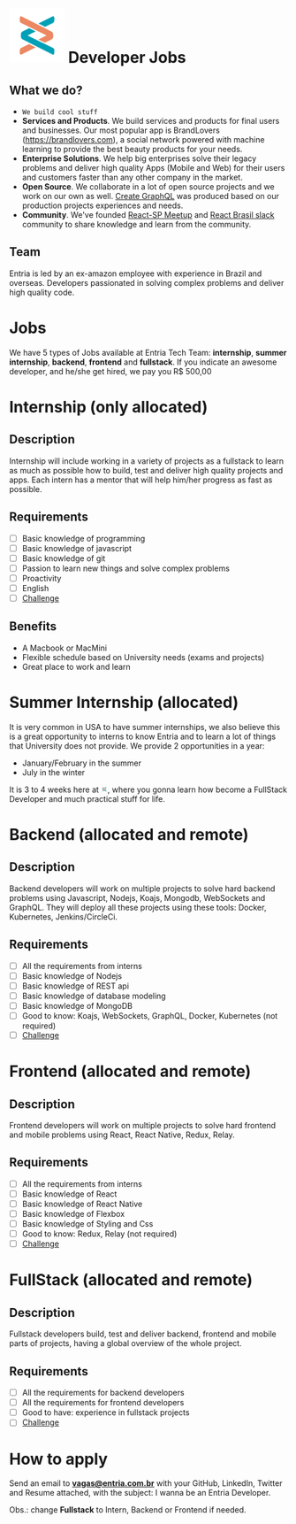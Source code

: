 # ![Entria](./img/logo.png) Developer Jobs

## What we do?
- `We build cool stuff`
- **Services and Products**. We build services and products for final users and businesses.
Our most popular app is BrandLovers (https://brandlovers.com), a social network powered with machine learning
to provide the best beauty products for your needs.
- **Enterprise Solutions**. We help big enterprises solve their legacy problems and deliver high quality
Apps (Mobile and Web) for their users and customers faster than any other company in the market.
- **Open Source**. We collaborate in a lot of open source projects and we work on our own as well.
[Create GraphQL](https://github.com/lucasbento/create-graphql) was produced based on our production projects
experiences and needs.
- **Community**. We've founded [React-SP Meetup](https://www.meetup.com/ReactJS-SP/) and [React Brasil slack](react-brasil-slack.herokuapp.com)
community to share knowledge and learn from the community.

## Team
Entria is led by an ex-amazon employee with experience in Brazil and overseas.
Developers passionated in solving complex problems and deliver high quality code.

# Jobs
We have 5 types of Jobs available at Entria Tech Team: **internship**, **summer internship**, **backend**, **frontend** and **fullstack**.
If you indicate an awesome developer, and he/she get hired, we pay you R$ 500,00

# Internship (only allocated)
## Description
Internship will include working in a variety of projects as a fullstack to learn as much as possible how to build, test and deliver high quality projects and apps. Each intern has a mentor that will help him/her progress as fast as possible.

## Requirements
- [ ] Basic knowledge of programming
- [ ] Basic knowledge of javascript
- [ ] Basic knowledge of git
- [ ] Passion to learn new things and solve complex problems
- [ ] Proactivity
- [ ] English
- [ ] [Challenge](./internship/challenge.md)

## Benefits
- A Macbook or MacMini
- Flexible schedule based on University needs (exams and projects)
- Great place to work and learn

# Summer Internship (allocated)
It is very common in USA to have summer internships, we also believe this is a great opportunity to interns to know Entria and to learn a lot of things that University does not provide.
We provide 2 opportunities in a year:

- January/February in the summer 
- July in the winter

It is 3 to 4 weeks here at <img src="./img/logo.png" width="12" height="12" />, where you gonna learn how become a FullStack Developer and much practical stuff for life.

# Backend (allocated and remote)
## Description
Backend developers will work on multiple projects to solve hard backend problems using Javascript, Nodejs, Koajs, Mongodb, WebSockets and GraphQL.
They will deploy all these projects using these tools: Docker, Kubernetes, Jenkins/CircleCi.

## Requirements
- [ ] All the requirements from interns
- [ ] Basic knowledge of Nodejs
- [ ] Basic knowledge of REST api
- [ ] Basic knowledge of database modeling
- [ ] Basic knowledge of MongoDB
- [ ] Good to know: Koajs, WebSockets, GraphQL, Docker, Kubernetes (not required)
- [ ] [Challenge](./backend/challenge.md)

# Frontend (allocated and remote)
## Description
Frontend developers will work on multiple projects to solve hard frontend and mobile problems using React, React Native, Redux, Relay.

## Requirements
- [ ] All the requirements from interns
- [ ] Basic knowledge of React
- [ ] Basic knowledge of React Native
- [ ] Basic knowledge of Flexbox
- [ ] Basic knowledge of Styling and Css
- [ ] Good to know: Redux, Relay (not required)
- [ ] [Challenge](./frontend/challenge.md)

# FullStack (allocated and remote)
## Description
Fullstack developers build, test and deliver backend, frontend and mobile parts of projects, having a global overview of the whole project.

## Requirements
- [ ] All the requirements for backend developers
- [ ] All the requirements for frontend developers
- [ ] Good to have: experience in fullstack projects
- [ ] [Challenge](./fullstack/challenge.md)

# How to apply
Send an email to **vagas@entria.com.br** with your GitHub, LinkedIn, Twitter and Resume attached, with the subject:
I wanna be an Entria <Fullstack> Developer.

Obs.: change **Fullstack** to Intern, Backend or Frontend if needed.
